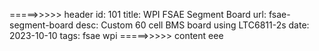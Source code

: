 =====>>>>> header
id: 101
title: WPI FSAE Segment Board
url: fsae-segment-board
desc: Custom 60 cell BMS board using LTC6811-2s 
date: 2023-10-10
tags: fsae wpi
=====>>>>> content
eee